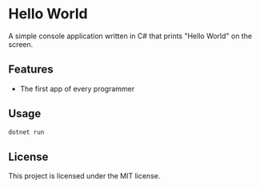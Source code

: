 # Hello World

A simple console application written in C# that prints "Hello World" on the screen.

## Features

- The first app of every programmer

## Usage

```bash
dotnet run
```

## License

This project is licensed under the MIT license.
